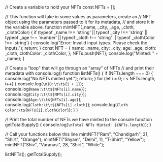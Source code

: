 // Create a variable to hold your NFTs
const NFTs = [];

// This function will take in some values as parameters, create an
// NFT object using the parameters passed to it for its metadata, 
// and store it in the variable above.
function mintNFT(_name, _city, _age, _cloth, _clothColor) {
    if (typeof _name !== 'string' || typeof _city !== 'string' || typeof _age !== 'number' || typeof _cloth !== 'string' || typeof _clothColor !== 'string') {
        console.log("Error: Invalid input types. Please check the inputs.");
        return;
    }
    const NFT = {
        name: _name,
        city: _city,
        age: _age,
        cloth: _cloth,
        clothColor: _clothColor,
    };
    NFTs.push(NFT);
    console.log("Minted: " + _name);
}

// Create a "loop" that will go through an "array" of NFTs
// and print their metadata with console.log()
function listNFTs() {
    if (NFTs.length === 0) {
        console.log("No NFTs minted yet.");
        return;
    }
    for (let i = 0; i < NFTs.length; i++) {
        console.log(`\nID:\t\t${i + 1}`);
        console.log(`Name:\t\t${NFTs[i].name}`);
        console.log(`City:\t\t${NFTs[i].city}`);
        console.log(`Age:\t\t${NFTs[i].age}`);
        console.log(`Cloth:\t\t${NFTs[i].cloth}`);
        console.log(`Cloth Color:\t${NFTs[i].clothColor}`);
    }
}

// Print the total number of NFTs we have minted to the console
function getTotalSupply() {
    console.log(`\nTotal NFTs Minted: ${NFTs.length}`);
}

// Call your functions below this line
mintNFT("Ram", "Chandigarh", 21, "Shirt", "Orange");
mintNFT("Shyam", "Delhi", 11, "T-Shirt", "Yellow");
mintNFT("Shiv", "Varanasi", 28, "Shirt", "White");

listNFTs();
getTotalSupply();
